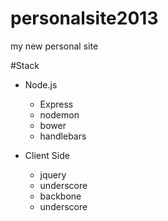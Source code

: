personalsite2013
================

my new personal site

#Stack 

- Node.js
  - Express
  - nodemon
  - bower
  - handlebars
  
- Client Side
  - jquery
  - underscore
  - backbone
  - underscore

